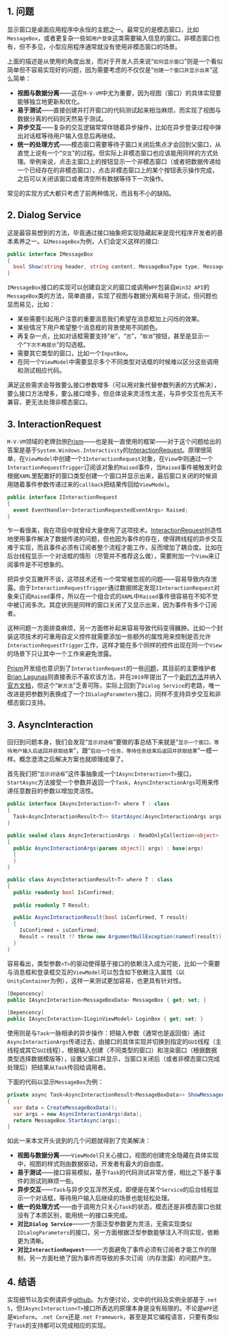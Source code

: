 ## 1. 问题

显示窗口是桌面应用程序中永恒的主题之一。最常见的是模态窗口，比如`MessageBox`，或者更复杂一些如`用户登录`这类需要输入信息的窗口。非模态窗口也有，但不多见，小型应用程序通常就没有使用非模态窗口的场景。

上面的描述是从使用的角度出发，而对于开发人员来说“`如何显示窗口`”则是一个看似简单但不容易实现好的问题，因为需要考虑的不仅仅是“`创建一个窗口并显示出来`”这么简单：

+ **视图与数据分离**——这在`M-V-VM`中尤为重要，因为视图（窗口）的具体实现要能够独立地更新和优化。
+ **易于测试**——直接创建并打开窗口的代码测试起来相当麻烦，而实现了视图与数据分离的代码则天然易于测试。
+ **异步交互**——复杂的交互逻辑常常伴随着异步操作，比如在异步登录过程中弹出对话框等待用户输入信息后再继续。
+ **统一的处理方式**——模态窗口需要等待子窗口关闭后焦点才会回到父窗口，从直觉上说有一个“`交互`”的过程。但实际上非模态窗口也应该能用同样的方式处理。举例来说，点击主窗口上的按钮显示一个非模态窗口（或者把数据传递给一个已经存在的非模态窗口），点击非模态窗口上的某个按钮表示操作完成，之后可以关闭该窗口或者清空所有数据等待下一次操作。


常见的实现方式大都只考虑了前两种情况，而且有不小的缺陷。

 
## 2. Dialog Service

这是最容易想到的方法，毕竟通过接口抽象把实现隐藏起来是现代程序开发者的基本素养之一。以`MessageBox`为例，人们会定义这样的接口:

```c#
public interface IMessageBox
{
  bool Show(string header, string content, MessageBoxType type, MessageBoxIcon icon);
}
```

`IMessageBox`接口的实现可以创建自定义的窗口或调用`WPF`包装自`Win32 API`的`MessageBox`类的方法，简单直接，实现了视图与数据分离和易于测试，但问题也显而易见，比如：

+ 某些需要引起用户注意的重要消息我们希望在消息框加上闪烁的效果。
+ 某些情况下用户希望整个消息框的背景使用不同颜色。
+ 再复杂一点，比如对话框需要支持“`是`”，“`否`”，“`取消`”按钮，甚至是显示一个“`下次不再提示`”的勾选框。
+ 需要其它类型的窗口，比如一个`InputBox`。
+ 在同一个`ViewModel`中需要显示多个不同类型对话框的时候难以区分这些调用和测试相应代码。

满足这些需求会导致要么接口参数增多（可以用对象代替参数列表的方式解决），要么接口方法增多，要么接口增多，但总体说来灵活性太差，与异步交互也先天不兼容，更无法处理非模态窗口。


## 3. InteractionRequest

`M-V-VM`领域的老牌劲旅[Prism](https://prismlibrary.com)——也是我一直使用的框架——对于这个问题给出的答案是基于`System.Windows.Interactivity`的[InteractionRequest](https://prismlibrary.com/docs/wpf/legacy/Advanced-MVVM.html)。原理很简单，在`ViewModel`中创建一个`IInteractionRequest`对象，在`View`中则通过一个`InteractionRequestTrigger`订阅该对象的`Raised`事件，当`Raised`事件被触发时会根据`XAML`里配置好的窗口类型创建一个窗口并显示出来，最后窗口关闭的时候调用随着事件参数传递过来的`callback`把结果传回给`ViewModel`。


```c#
public interface IInteractionRequest
{
  event EventHandler<InteractionRequestedEventArgs> Raised;
}
```

乍一看很美，我在项目中就曾经大量使用了这项技术。[InteractionRequest](https://prismlibrary.com/docs/wpf/legacy/Advanced-MVVM.html)创造性地使用事件解决了数据传递的问题，但也因为事件的存在，使得跨线程的异步交互难于实现，而且事件必须有订阅者整个流程才能工作，反而增加了耦合度。比如在后台线程显示一个对话框的情形（尽管并不推荐这么做），需要附加一个`View`来订阅事件是不可想象的。

把异步交互撇开不谈，这项技术还有一个常常被忽视的问题——容易导致内存泄露。由于`InteractionRequestTrigger`通过数据绑定发现`IInteractionRequest`对象来订阅`Raised`事件，所以在一个组合式的`XAML`中`Raised`事件很容易在不知不觉中被订阅多次。其症状则是同样的窗口关闭了又显示出来，因为事件有多个订阅者。

这种问题一方面排查麻烦，另一方面修补起来容易导致代码变得臃肿。比如一个封装这项技术的可重用自定义控件就需要添加一些额外的属性用来控制是否允许`InteractionRequestTrigger`工作，这样才能在多个同样的控件出现在同一个`View`的场景下只让其中一个工作来避免泄露。

[Prism](https://prismlibrary.com)开发组也意识到了`InteractionRequest`的一些[问题](https://github.com/PrismLibrary/Prism/issues/864)，其目前的主要维护者[Brian Lagunas](https://github.com/brianlagunas)则直接表示不喜欢该方法，并在`2019`年提出了一个[新的方法](https://github.com/PrismLibrary/Prism/issues/1666)并纳入[官方文档](https://prismlibrary.com/docs/wpf/dialog-service.html)，但这个“`新方法`”乏善可陈，实际上回到了`Dialog Service`的老路，唯一改进是把参数列表换成了一个`IDialogParameters`接口，同样不支持异步交互和非模态窗口支持。


## 3. AsyncInteraction

回归到问题本身，我们会发现“`显示对话框`”要做的事总结下来就是“`显示一个窗口，等待用户输入后返回并获取结果`”，跟“`启动一个任务，等待任务结束后返回并获取结果`”一模一样。概念澄清之后解决方案也就顺理成章了。

首先我们把“`显示对话框`”这件事抽象成一个`IAsyncInteraction<T>`接口，`StartAsync`方法接受一个参数并返回一个`Task`，`AsyncInteractionArgs`可用来传递任意数目的参数以增加灵活性。

```c#
public interface IAsyncInteraction<T> where T : class
{
  Task<AsyncInteractionResult<T>> StartAsync(AsyncInteractionArgs args);
}

public sealed class AsyncInteractionArgs : ReadOnlyCollection<object>
{
  public AsyncInteractionArgs(params object[] args) : base(args)
  {
  }
}

public class AsyncInteractionResult<T> where T : class
{
  public readonly bool IsConfirmed;
  
  public readonly T Result;

  public AsyncInteractionResult(bool isConfirmed, T result)
  {
    IsConfirmed = isConfirmed;
    Result = result ?? throw new ArgumentNullException(nameof(result));
  }
}
```

容易看出，类型参数`<T>`的驱动使得基于接口的依赖注入成为可能，比如一个需要与消息框和登录框交互的`ViewModel`可以包含如下依赖注入属性（以`UnityContainer`为例），这样一来测试更加容易，也更具有针对性。

```c#
[Depencency]
public IAsyncInteraction<MessageBoxData> MessageBox { get; set; }
    
[Depencency]
public IAsyncInteraction<ILoginViewModel> LoginBox { get; set; }
```

使用则是与`Task`一脉相承的异步操作：把输入参数（通常也是返回值）通过`AsyncInteractionArgs`传递过去，由接口的具体实现并切换到指定的`GUI`线程（主线程或其它`GUI`线程），根据输入创建（不同类型的窗口）和渲染窗口（根据数据类型选择数据模版等），设置父窗口并显示，当窗口关闭后（或者非模态窗口完成处理后）把结果从`Task`传回给调用者。

下面的代码以显示`MessageBox`为例：

```c#
private async Task<AsyncInteractionResult<MessageBoxData>> ShowMessageAsync()
{
  var data = CreateMessageBoxData();
  var args = new AsyncInteractionArgs(data);
  return MessageBox.StartAsync(args);
}
```

如此一来本文开头说到的几个问题就得到了完美解决：

+ **视图与数据分离**——`ViewModel`只关心接口，视图的创建完全隐藏在具体实现中，视图的样式则由数据驱动，开发者有最大的自由度。
+ **易于测试**——接口容易模拟，基于`Task`的代码测试非常方便，相比之下基于事件的测试则麻烦一些。
+ **异步交互**——`Task`与异步交互浑然天成，即便是在某个`Service`的后台线程显示一个对话框，等待用户输入后继续的场景也能轻松处理。
+ **统一的处理方式**——由于调用方只关心`Task`的状态，模态还是非模态窗口也就没有了本质区别，能用统一的接口来完成。
+ **对比`Dialog Service`**——一方面泛型参数更为灵活，无需实现类似`IDialogParameters`的接口，另一方面根据泛型参数能够注入不同实现，依赖更为清晰。
+ **对比`InteractionRequest`**——一方面避免了事件必须有订阅者才能工作的限制，另一方面杜绝了因为事件而导致的多次订阅（内存泄露）的问题产生。


## 4. 结语

实现细节以及实例请异步[github](https://github.com/eagleboost/AsyncInteraction)。为方便讨论，文中的代码及实例全部基于`.net 5`，但`IAsyncInteraction<T>`接口所表达的原理本身是没有局限的。不论是`WPF`还是`WinForm`，`.net Core`还是`.net Framework`，甚至是其它编程语言，只要有类似于`Task`的支持都可以完成相应的实现。